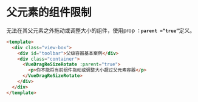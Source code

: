 # 父元素的组件限制

无法在其父元素之外拖动或调整大小的组件，使用prop <b>`：parent =“true”`</b>定义。


```html
<template>
  <div class="view-box">
    <div id="toolbar">父级容器基本案例</div>
    <div class="container">
      <VueDragReSizeRotate :parent="true">
        <p>你不能将当前组件拖动或调整大小超过父元素容器</p>
      </VueDragReSizeRotate>
    </div>
  </div>
</template>
```
